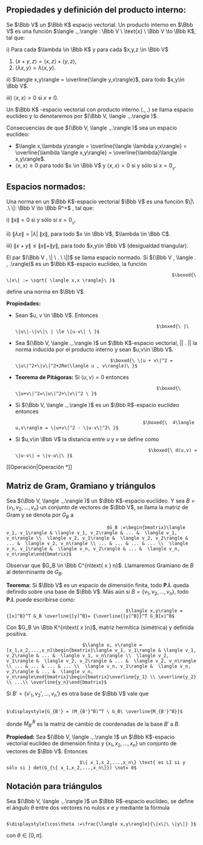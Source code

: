 ## Propiedades y definición del producto interno:

Se $\Bbb V$ un $\Bbb K$ espacio vectorial. Un producto interno en $\Bbb V$ es una función $\langle .,.\rangle : \Bbb V \ \text{x} \ \Bbb V \to \Bbb K$, tal que:

i) Para cada $\lambda \in \Bbb K$ y para cada $x,y,z \in \Bbb V$

1. $\langle x+y,z\rangle = \langle x,z\rangle + \langle y, z\rangle$,
2. $\langle \lambda x, y\rangle = \lambda \langle x,y\rangle$.

ii) $\langle x,y\rangle = \overline{\langle y,x\rangle}$, para todo $x,y\in \Bbb V$.

iii) $\langle x,x\rangle > 0$   si $x \not= 0$.

Un  $\Bbb K$ -espacio vectorial con producto interno $\langle .,.\rangle$  se llama espacio euclídeo y lo denotaremos por $(\Bbb V, \langle .,.\rangle )$.

Consecuencias de que $(\Bbb V, \langle .,.\rangle )$ sea un espacio euclídeo:

- $\langle x,\lambda y\rangle = \overline{\langle \lambda y,x\rangle} = \overline{\lambda \langle x,y\rangle} = \overline{\lambda}\langle x,y\rangle$.
- $\langle x,x\rangle \ge 0$ para todo $x \in \Bbb V$  y $\langle x,x\rangle = 0$ si y sólo si $x=0_{_V}$.

## Espacios normados:

Una norma en un $\Bbb K$-espacio vectorial $\Bbb V$ es una función $\|\ .\ \|: \Bbb V \to \Bbb R^+$  , tal que:

i)   $\|x\| = 0$  si y sólo si $x=0_{_V}$.

ii)  $\|\lambda x\| =|\lambda|\ \|x\|$, para todo $x \in \Bbb V$, $\lambda \in \Bbb C$.

iii) $\|x+y\| \le \|x\| + \|y\|$, para todo $x,y\in \Bbb V$ (desigualdad triangular).

El par $(\Bbb V , \| \ . \ \|)$  se llama espacio normado. Si $(\Bbb V , \langle . , .\rangle)$  es un $\Bbb K$-espacio euclídeo, la función 

                                                                 $\boxed{\ \|x\| := \sqrt{ \langle x,x \rangle}\ }$

define una norma en $\Bbb V$. 

**Propiedades:** 

- Sean  $u, v \in \Bbb V$. Entonces

                                                          $\boxed{\ |\ \|u\|-\|v\|\ | \le \|u-v\| \ }$

 

- Sea $(\Bbb V, \langle .,.\rangle )$ un $\Bbb K$-espacio vectorial, $|| \ .\ ||$ la norma inducida por el producto interno y sean $u,v\in \Bbb V$.

                                         $\boxed{\ \|u + v\|^2 = \|u\|^2+\|v\|^2+2Re(\langle u , v\rangle)\ }$

- **Teorema de Pitágoras:** Si $\langle u,v \rangle = 0$ entonces

                                                          $\boxed{\ \|u+v\|^2=\|u\|^2+\|v\|^2 \ }$

- Si $(\Bbb V, \langle .,.\rangle )$ es un $\Bbb R$-espacio euclídeo entonces

                                                     $\boxed{\  4\langle u,v\rangle = \|u+v\|^2 - \|u-v\|^2\ }$

- Si $u,v\in \Bbb V$ la distancia entre $u$ y $v$ se define como

                                                  

                                                       $\boxed{\ d(u,v) = \|u-v\| = \|v-u\|\ }$

[[Operación|Operación *]]

## Matriz de Gram, Gramiano y triángulos

Sea $(\Bbb V, \langle .,.\rangle )$ un $\Bbb K$-espacio euclídeo. Y sea $B=\{v_1,v_2,...,v_n \}$ un conjunto de vectores de $\Bbb V$, se llama la matriz de Gram y se denota por $G_B$ a

                                         $G_B :=\begin{bmatrix}\langle v_1, v_1\rangle & \langle v_1, v_2\rangle & ... &  \langle v_1, v_n\rangle \\  \langle v_2, v_1\rangle &  \langle v_2, v_2\rangle & ... &  \langle v_2, v_n\rangle \\ ... & ... & ... & ... \\  \langle v_n, v_1\rangle &  \langle v_n, v_2\rangle & ... &  \langle v_n, v_n\rangle\end{bmatrix}$

Observar que $G_B \in \Bbb C^{n\text{ x } n}$. Llamaremos Gramiano de $B$ al determinante de $G_B$.

**Teorema:** Si $\Bbb V$ es un espacio de dimensión finita, todo **P.I.** queda definido sobre una base de $\Bbb V$. Más aún si $B=\{v_1, v_2,...,v_n\}$, todo **P.I.** puede escribirse como:

                                                $\langle x,y\rangle = {[x]^B}^T G_B \overline{[y]^B}= {\overline{[y]^B}}^T G_B[x]^B$

Con $G_B \in \Bbb K^{n\text{ x }n}$, matriz hermítica (simétrica) y definida positiva.

                 

                                $\langle u, v\rangle = [x_1,x_2,...,x_n]\begin{bmatrix}\langle v_1, v_1\rangle & \langle v_1, v_2\rangle & ... &  \langle v_1, v_n\rangle \\  \langle v_2, v_1\rangle &  \langle v_2, v_2\rangle & ... &  \langle v_2, v_n\rangle \\ ... & ... & ... & ... \\  \langle v_n, v_1\rangle &  \langle v_n, v_2\rangle & ... &  \langle v_n, v_n\rangle\end{bmatrix}\begin{bmatrix}\overline{y_1} \\ \overline{y_2} \\ ...\\ \overline{y_n}\end{bmatrix}$

Si $B'=\{v'_1,v_2',...,v_n'\}$ es otra base de $\Bbb V$ vale que

                                                         $\displaystyle{G_{B'} = (M_{B'}^B)^T \ G_B\ \overline{M_{B'}^B}}$

donde $\displaystyle{M_{B'}^B}$ es la matriz de cambio de coordenadas de la base $B'$ a $B$.

**Propiedad:** Sea $(\Bbb V, \langle .,.\rangle )$ un $\Bbb K$-espacio vectorial euclídeo de dimensión finita y $\{ x_1,x_2,...,x_n\}$ un conjunto de vectores de $\Bbb V$. Entonces

                               $\{ x_1,x_2,...,x_n\} \text{ es LI si y sólo si } det(G_{\{ x_1,x_2,...,x_n\}}) \not= 0$ 

## Notación para triángulos

Sea $(\Bbb V, \langle .,.\rangle )$ un $\Bbb R$-espacio euclídeo, se define el ángulo $\theta$ entre dos vectores no nulos $x$ e $y$ mediante la fórmula

                                                                    $\displaystyle{\cos\theta :=\frac{\langle x,y\rangle}{\|x\|\ \|y\|} }$

con $\theta \in [0,\pi]$.